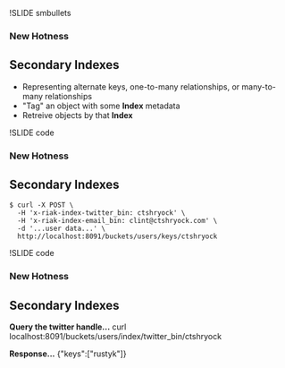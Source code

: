 !SLIDE smbullets
### New Hotness
## Secondary Indexes

- Representing alternate keys, one-to-many relationships, or many-to-many relationships 
- "Tag" an object with some **Index** metadata
- Retreive objects by that **Index**

!SLIDE code
### New Hotness
## Secondary Indexes

    $ curl -X POST \
      -H 'x-riak-index-twitter_bin: ctshryock' \
      -H 'x-riak-index-email_bin: clint@ctshryock.com' \
      -d '...user data...' \
      http://localhost:8091/buckets/users/keys/ctshryock

!SLIDE code
### New Hotness
## Secondary Indexes

**Query the twitter handle...**
    curl localhost:8091/buckets/users/index/twitter_bin/ctshryock

**Response...**
    {"keys":["rustyk"]}


